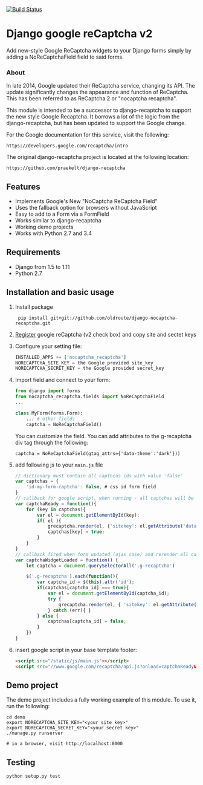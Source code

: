 [![Build Status](https://travis-ci.org/ImaginaryLandscape/django-nocaptcha-recaptcha.svg?branch=master)](https://travis-ci.org/ImaginaryLandscape/django-nocaptcha-recaptcha)

# Django google reCaptcha v2

Add new-style Google ReCaptcha widgets to your Django forms simply by adding a 
NoReCaptchaField field to said forms. 

### About

In late 2014, Google updated their ReCaptcha service, changing its API.  The update significantly
changes the appearance and function of ReCaptcha.  This has been referred to as
ReCaptcha 2 or "nocaptcha recaptcha".

This module is intended to be a successor to django-recaptcha to support the new style
Google Recaptcha.  It borrows a lot of the logic from the django-recaptcha, but has been
updated to support the Google change.

For the Google documentation for this service, visit the following:

    https://developers.google.com/recaptcha/intro

The original django-recaptcha project is located at the following location:

    https://github.com/praekelt/django-recaptcha

## Features

 - Implements Google's New "NoCaptcha ReCaptcha Field"
 - Uses the fallback option for browsers without JavaScript
 - Easy to add to a Form via a FormField
 - Works similar to django-recaptcha
 - Working demo projects
 - Works with Python 2.7 and 3.4


## Requirements
- Django from 1.5 to 1.11
- Python 2.7

## Installation and basic usage
1. Install package

	`` pip install git+git://github.com/oldroute/django-nocaptcha-recaptcha.git``

2. [Register](https://www.google.com/recaptcha/) google reCaptcha (v2 check box) and copy site and sectet keys
3. Configure your setting file:

	```python
    INSTALLED_APPS += ['nocaptcha_recaptcha']
	NORECAPTCHA_SITE_KEY = the Google provided site_key
    NORECAPTCHA_SECRET_KEY = the Google provided secret_key
	```
4. Import field and connect to your form:

	```python
    from django import forms
    from nocaptcha_recaptcha.fields import NoReCaptchaField
	...

    class MyForm(forms.Form):
    	... # other fields
        captcha = NoReCaptchaField()
	```

    You can customize the field. You can add attributes to the g-recaptcha div tag through the following:

     ``captcha = NoReCaptchaField(gtag_attrs={'data-theme':'dark'}))``

5. add following js to your ``main.js`` file

	```javascript
    // dictionary must contain all capthcas ids with value 'false'
	var captchas = {
        'id-my-form-captcha': false, # css id form field
    }
	// callback for google script, when running - all captchas will be rendered
	var captchaReady = function(){
        for (key in captchas){
            var el = document.getElementById(key);
            if( el ){
                grecaptcha.render(el, {'sitekey': el.getAttribute('data-sitekey') });
                captchas[key] = true;
            }
        }
	}
	// callback fired when form updated (ajax case) and rerender all captchas
    var captchaWidgetLoaded = fucntion() {
        let captcha = document.querySelectorAll('.g-recaptcha')

        $('.g-recaptcha').each(function(){
            var captcha_id = $(this).attr('id');
            if(captchas[captcha_id] === true){
                var el = document.getElementById(captcha_id);
                try {
                    grecaptcha.render(el, { 'sitekey': el.getAttribute('data-sitekey'), 'theme': 'dark' });
                } catch (err){ }
            } else {
                captchas[captcha_id] = false;
            }
        })
    }
	```

6. insert google script in your base template footer:
	```html
   <script src="/static/js/main.js"></script>
   <script src="//www.google.com/recaptcha/api.js?onload=captchaReady&render=explicit&hl=ru" async defer></script>

	```

## Demo project

The demo project includes a fully working example of this module.
To use it, run the following:

    cd demo
    export NORECAPTCHA_SITE_KEY="<your site key>"
    export NORECAPTCHA_SECRET_KEY="<your secret key>"
    ./manage.py runserver

    # in a browser, visit http://localhost:8000

## Testing

    python setup.py test
